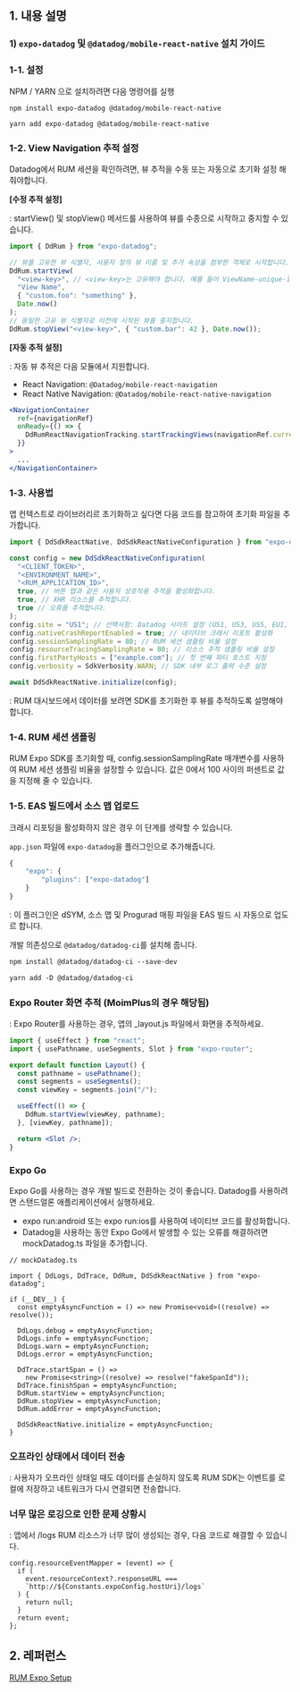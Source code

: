 ## 1. 내용 설명

### 1) `expo-datadog` 및 `@datadog/mobile-react-native` 설치 가이드

### 1-1. 설정

NPM / YARN 으로 설치하려면 다음 명령어를 실행

```markup
npm install expo-datadog @datadog/mobile-react-native

yarn add expo-datadog @datadog/mobile-react-native
```

### 1-2. View Navigation 추적 설정

Datadog에서 RUM 세션을 확인하려면, 뷰 추적을 수동 또는 자동으로 초기화 설정 해줘야합니다.

**[수정 추적 설정]**

: startView() 및 stopView() 메서드를 사용하여 뷰를 수종으로 시작하고 중지할 수 있습니다.

```jsx
import { DdRum } from "expo-datadog";

// 뷰를 고유한 뷰 식별자, 사용자 정의 뷰 이름 및 추가 속성을 첨부한 객체로 시작합니다.
DdRum.startView(
  "<view-key>", // <view-key>는 고유해야 합니다. 예를 들어 ViewName-unique-id 형식으로 설정할 수 있습니다.
  "View Name",
  { "custom.foo": "something" },
  Date.now()
);
// 동일한 고유 뷰 식별자로 이전에 시작된 뷰를 중지합니다.
DdRum.stopView("<view-key>", { "custom.bar": 42 }, Date.now());
```

**[자동 추적 설정]**

: 자동 뷰 추적은 다음 모듈에서 지원합니다.

- React Navigation: `@Datadog/mobile-react-navigation`
- React Native Navigation: `@Datadog/mobile-react-native-navigation`

```jsx
<NavigationContainer
  ref={navigationRef}
  onReady={() => {
    DdRumReactNavigationTracking.startTrackingViews(navigationRef.current);
  }}
>
  ...
</NavigationContainer>
```

### 1-3. 사용법

앱 컨텍스트로 라이브러리르 초기화하고 싶다면 다음 코드를 참고하여 초기화 파일을 추가합니다.

```jsx
import { DdSdkReactNative, DdSdkReactNativeConfiguration } from "expo-datadog";

const config = new DdSdkReactNativeConfiguration(
  "<CLIENT_TOKEN>",
  "<ENVIRONMENT_NAME>",
  "<RUM_APPLICATION_ID>",
  true, // 버튼 탭과 같은 사용자 상호작용 추적을 활성화합니다.
  true, // XHR 리소스를 추적합니다.
  true // 오류를 추적합니다.
);
config.site = "US1"; // 선택사항: Datadog 사이트 설정 (US1, US3, US5, EU1, US1_FED)
config.nativeCrashReportEnabled = true; // 네이티브 크래시 리포트 활성화
config.sessionSamplingRate = 80; // RUM 세션 샘플링 비율 설정
config.resourceTracingSamplingRate = 80; // 리소스 추적 샘플링 비율 설정
config.firstPartyHosts = ["example.com"]; // 첫 번째 파티 호스트 지정
config.verbosity = SdkVerbosity.WARN; // SDK 내부 로그 출력 수준 설정

await DdSdkReactNative.initialize(config);
```

: RUM 대시보드에서 데이터를 보려면 SDK를 초기화한 후 뷰를 추적하도록 설명해야 합니다.

### 1-4. RUM 세션 샘플링

RUM Expo SDK를 초기화할 때, config.sessionSamplingRate 매개변수를 사용하여 RUM 세션 샘플링 비율을 설정할 수 있습니다. 값은 0에서 100 사이의 퍼센트로 값을 지정해 줄 수 있습니다.

### 1-5. EAS 빌드에서 소스 맵 업로드

크래시 리포팅을 활성화하지 않은 경우 이 단계를 생략할 수 있습니다.

`app.json` 파일에 `expo-datadog`을 플러그인으로 추가해줍니다.

```jsx
{
    "expo": {
        "plugins": ["expo-datadog"]
    }
}
```

: 이 플러그인은 dSYM, 소스 맵 및 Progurad 매핑 파일을 EAS 빌드 시 자동으로 업도르 합니다.

개발 의존성으로 `@datadog/datadog-ci`를 설치해 줍니다.

```markdown
npm install @datadog/datadog-ci --save-dev

yarn add -D @datadog/datadog-ci
```

### Expo Router 화면 추적 (MoimPlus의 경우 해당됨)

: Expo Router를 사용하는 경우, 앱의 \_layout.js 파일에서 화면을 추적하세요.

```jsx
import { useEffect } from "react";
import { usePathname, useSegments, Slot } from "expo-router";

export default function Layout() {
  const pathname = usePathname();
  const segments = useSegments();
  const viewKey = segments.join("/");

  useEffect(() => {
    DdRum.startView(viewKey, pathname);
  }, [viewKey, pathname]);

  return <Slot />;
}
```

### Expo Go

Expo Go를 사용하는 경우 개발 빌드로 전환하는 것이 좋습니다. Datadog를 사용하려면 스탠드얼론 애플리케이션에서 실행하세요.

- expo run:android 또는 expo run:ios를 사용하여 네이티브 코드를 활성화합니다.
- Datadog을 사용하는 동안 Expo Go에서 발생할 수 있는 오류를 해결하려면 mockDatadog.ts 파일을 추가합니다.

```tsx
// mockDatadog.ts

import { DdLogs, DdTrace, DdRum, DdSdkReactNative } from "expo-datadog";

if (__DEV__) {
  const emptyAsyncFunction = () => new Promise<void>((resolve) => resolve());

  DdLogs.debug = emptyAsyncFunction;
  DdLogs.info = emptyAsyncFunction;
  DdLogs.warn = emptyAsyncFunction;
  DdLogs.error = emptyAsyncFunction;

  DdTrace.startSpan = () =>
    new Promise<string>((resolve) => resolve("fakeSpanId"));
  DdTrace.finishSpan = emptyAsyncFunction;
  DdRum.startView = emptyAsyncFunction;
  DdRum.stopView = emptyAsyncFunction;
  DdRum.addError = emptyAsyncFunction;

  DdSdkReactNative.initialize = emptyAsyncFunction;
}
```

### 오프라인 상태에서 데이터 전송

: 사용자가 오프라인 상태일 때도 데이터를 손실하지 않도록 RUM SDK는 이벤트를 로컬에 저장하고 네트워크가 다시 연결되면 전송합니다.

### 너무 많은 로깅으로 인한 문제 상황시

: 앱에서 /logs RUM 리소스가 너무 많이 생성되는 경우, 다음 코드로 해결할 수 있습니다.

```tsx
config.resourceEventMapper = (event) => {
  if (
    event.resourceContext?.responseURL ===
    `http://${Constants.expoConfig.hostUri}/logs`
  ) {
    return null;
  }
  return event;
};
```

## 2. 레퍼런스

[RUM Expo Setup](https://docs.datadoghq.com/ko/real_user_monitoring/mobile_and_tv_monitoring/setup/expo/)
